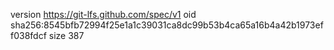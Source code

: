 version https://git-lfs.github.com/spec/v1
oid sha256:8545bfb72994f25e1a1c39031ca8dc99b53b4ca65a16b4a42b1973eff038fdcf
size 387
